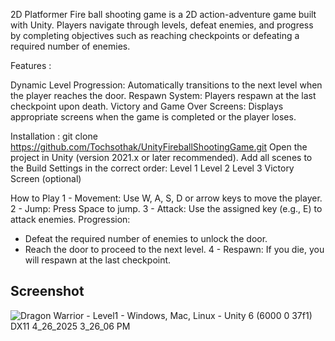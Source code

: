 2D Platformer Fire ball shooting game
is a 2D action-adventure game built with Unity. Players navigate through levels, defeat enemies, and progress by completing objectives such as reaching checkpoints or defeating a required number of enemies.

Features : 

Dynamic Level Progression: Automatically transitions to the next level when the player reaches the door.
Respawn System: Players respawn at the last checkpoint upon death.
Victory and Game Over Screens: Displays appropriate screens when the game is completed or the player loses.

Installation :
git clone https://github.com/Tochsothak/UnityFireballShootingGame.git
Open the project in Unity (version 2021.x or later recommended).
Add all scenes to the Build Settings in the correct order:
Level 1
Level 2
Level 3
Victory Screen (optional)

How to Play
1 - Movement: Use W, A, S, D or arrow keys to move the player.
2 - Jump: Press Space to jump.
3 - Attack: Use the assigned key (e.g., E) to attack enemies.
    Progression:
  - Defeat the required number of enemies to unlock the door.
  - Reach the door to proceed to the next level.
4 - Respawn: If you die, you will respawn at the last checkpoint.

## Screenshot
![Dragon Warrior - Level1 - Windows, Mac, Linux - Unity 6 (6000 0 37f1) _DX11_ 4_26_2025 3_26_06 PM](https://github.com/user-attachments/assets/5ffae48c-6a02-4f00-b106-590d87698f87)
